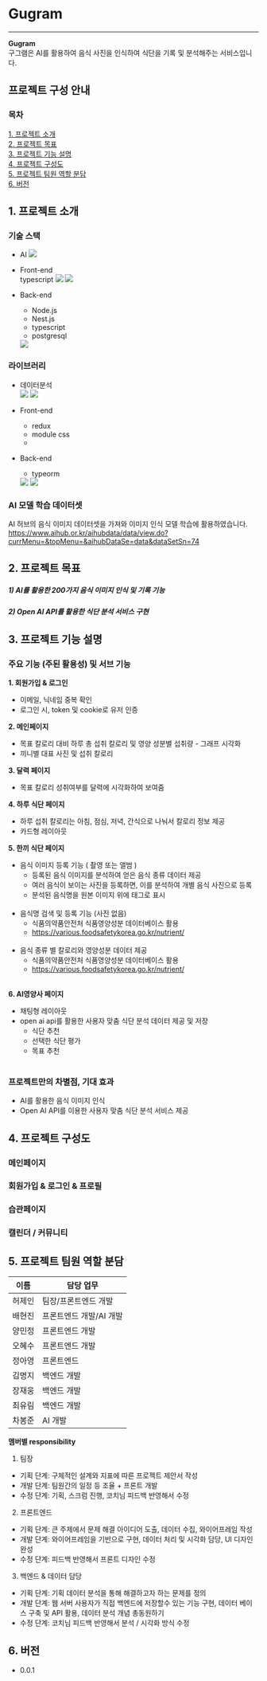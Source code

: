 
# Gugram
---

  **Gugram**<br/>
  구그램은 AI를 활용하여 음식 사진을 인식하여 식단을 기록 및 분석해주는 서비스입니다.


## 프로젝트 구성 안내
### **목차**<br/>
[1. 프로젝트 소개](#1-프로젝트-소개)<br/>
[2. 프로젝트 목표](#2-프로젝트-목표)<br/>
[3. 프로젝트 기능 설명](#3-프로젝트-기능-설명)<br/>
[4. 프로젝트 구성도](#4-프로젝트-구성도)<br/>
[5. 프로젝트 팀원 역할 분담](#5-프로젝트-팀원-역할-분담)<br/>
[6. 버전](#6-버전)<br/>

## 1. 프로젝트 소개

### 기술 스택 <br/>
 - AI 
  <img src="https://img.shields.io/badge/Python-3776AB?style=flat-square&logo=Python&logoColor=white"/> <br/>
  
 - Front-end <br/>
  typescript
   <img src="https://img.shields.io/badge/JavaScript-F7DF1E?style=flat-square&logo=javascript&logoColor=black"/>
   <img src="https://img.shields.io/badge/React-61DAFB?style=flat-square&logo=React&logoColor=black"/> <br/>

 - Back-end <br/>
   - Node.js
   - Nest.js
   - typescript
   - postgresql
   <img src="https://img.shields.io/badge/Node.js-339933?style=flat-square&logo=Node.js&logoColor=white"/>

### 라이브러리 <br/>
 - 데이터분석 <br/>
   <img src="https://img.shields.io/badge/pandas-150458?style=flat-square&logo=pandas&logoColor=white"/>
   <img src="https://img.shields.io/badge/matplotlib-0ABF53?style=flat-square&logo=multer&logoColor=white"/> <br/>

 - Front-end <br/>
   - redux
   - module css
   - 

 - Back-end <br/>
   - typeorm
   <img src="https://img.shields.io/badge/multer-FF9E0F?style=flat-square&logo=multer&logoColor=white"/>
   <img src="https://img.shields.io/badge/amazons3-569A31?style=flat-square&logo=amazons3&logoColor=white"/> <br/>
  
### AI 모델 학습 데이터셋
 AI 허브의 음식 이미지 데이터셋을 가져와 이미지 인식 모델 학습에 활용하였습니다.
 https://www.aihub.or.kr/aihubdata/data/view.do?currMenu=&topMenu=&aihubDataSe=data&dataSetSn=74<br/>


## 2. 프로젝트 목표

  ##### 1) AI를 활용한 200가지 음식 이미지 인식 및 기록 기능

  ##### 2) Open AI API를 활용한 식단 분석 서비스 구현


## 3. 프로젝트 기능 설명

### 주요 기능 (주된 활용성) 및 서브 기능

**1. 회원가입 & 로그인**<br/>
- 이메일, 닉네임 중복 확인<br/>
- 로그인 시, token 및 cookie로 유저 인증

**2. 메인페이지**<br/>
- 목표 칼로리 대비 하루 총 섭취 칼로리 및 영양 성분별 섭취량 - 그래프 시각화
- 끼니별 대표 사진 및 섭취 칼로리

**3. 달력 페이지**<br/>
- 목표 칼로리 성취여부를 달력에 시각화하여 보여줌

**4. 하루 식단 페이지**<br/>
- 하루 섭취 칼로리는 아침, 점심, 저녁, 간식으로 나눠서 칼로리 정보 제공 
- 카드형 레이아웃

**5. 한끼 식단 페이지**<br/>
- 음식 이미지 등록 기능 ( 촬영 또는 앨범 )
    - 등록된 음식 이미지를 분석하여 얻은 음식 종류 데이터 제공
    - 여러 음식이 보이는 사진을 등록하면, 이를 분석하여 개별 음식 사진으로 등록
    - 분석된 음식명을 원본 이미지 위에 태그로 표시 </br></br>
- 음식명 검색 및 등록 기능 (사진 없음)
    - 식품의약품안전처 식품영양성분 데이터베이스 활용
    - https://various.foodsafetykorea.go.kr/nutrient/  </br></br>
- 음식 종류 별 칼로리와 영양성분 데이터 제공
  - 식품의약품안전처 식품영양성분 데이터베이스 활용
  - https://various.foodsafetykorea.go.kr/nutrient/ </br></br>

**6. AI영양사 페이지**<br/>
- 채팅형 레이아웃
- open ai api를 활용한 사용자 맞춤 식단 분석 데이터 제공 및 저장 
  - 식단 추천
  - 선택한 식단 평가
  - 목표 추천 <br/><br/>



### 프로젝트만의 차별점, 기대 효과
- AI를 활용한 음식 이미지 인식
- Open AI API를 이용한 사용자 맞춤 식단 분석 서비스 제공


## 4. 프로젝트 구성도
### 메인페이지
### 회원가입 & 로그인 & 프로필
### 습관페이지
### 캘린더 / 커뮤니티




## 5. 프로젝트 팀원 역할 분담
| 이름 | 담당 업무 |
| ------ | ------ |
| 허제인 | 팀장/프론트엔드 개발 |
| 배현진 | 프론트엔드 개발/AI 개발 |
| 양민정 | 프론트엔드 개발 |
| 오혜수 | 프론트엔드 개발 |
| 정아영 | 프론트엔드 |
| 김명지 | 백엔드 개발 |
| 장재웅 | 백엔드 개발 |
| 최유림 | 백엔드 개발 |
| 차봉준 | AI 개발 |

**멤버별 responsibility**

1. 팀장 

- 기획 단계: 구체적인 설계와 지표에 따른 프로젝트 제안서 작성
- 개발 단계: 팀원간의 일정 등 조율 + 프론트 개발
- 수정 단계: 기획, 스크럼 진행, 코치님 피드백 반영해서 수정

2. 프론트엔드 

- 기획 단계: 큰 주제에서 문제 해결 아이디어 도출, 데이터 수집, 와이어프레임 작성
- 개발 단계: 와이어프레임을 기반으로 구현, 데이터 처리 및 시각화 담당, UI 디자인 완성
- 수정 단계: 피드백 반영해서 프론트 디자인 수정

 3. 백엔드 & 데이터 담당  

- 기획 단계: 기획 데이터 분석을 통해 해결하고자 하는 문제를 정의
- 개발 단계: 웹 서버 사용자가 직접 백엔드에 저장할수 있는 기능 구현, 데이터 베이스 구축 및 API 활용, 데이터 분석 개념 총동원하기
- 수정 단계: 코치님 피드백 반영해서 분석 / 시각화 방식 수정<br/>

## 6. 버전
  - 0.0.1

